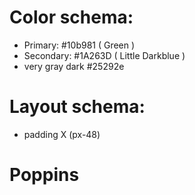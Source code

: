 # Color schema:

- Primary: #10b981 ( Green )
- Secondary: #1A263D ( Little Darkblue )
- very gray dark #25292e

# Layout schema:

- padding X (px-48)

# Poppins